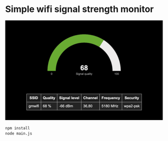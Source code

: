 # Simple wifi signal strength monitor

![wifi signal strength monitor](demo.png)

```bash
npm install
node main.js
```
